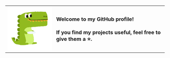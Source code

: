 
<!--
**saidake/saidake** is a ✨ _special_ ✨ repository because its `README.md` (this file) appears on your GitHub profile.

Here are some ideas to get you started:

- 🔭 I’m currently working on ...
- 🌱 I’m currently learning ...
- 👯 I’m looking to collaborate on ...
- 🤔 I’m looking for help with ...
- 💬 Ask me about ...
- 📫 How to reach me: ...
- 😄 Pronouns: ...
- ⚡ Fun fact: ...
-->
<table style="border: none;">
<tr>
  <td style="border: none;"><img src="assets/crocodile.gif"/>
</td>
  <td style="border: none;">
    <h3>Welcome to my GitHub profile!</h3>
    <h3>If you find my projects useful, feel free to give them a ⭐.</h3>
  </td>
</tr>
</table>



